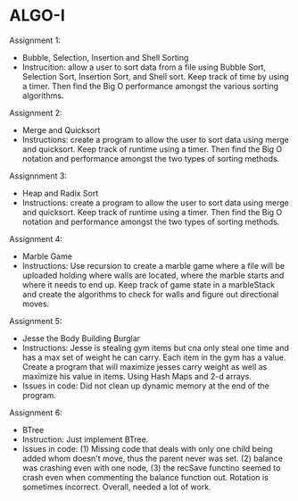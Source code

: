 # ALGO-I

Assignment 1: 
  - Bubble, Selection, Insertion and Shell Sorting 
  - Instrucition: allow a user to sort data from a file using Bubble Sort, Selection Sort, Insertion Sort, and Shell sort.
    Keep track of time by using a timer. Then find the Big O performance amongst the various sorting algorithms.

Assignment 2:
- Merge and Quicksort
- Instructions: create a program to allow the user to sort data using merge and quicksort. Keep track of runtime using a timer.
  Then find the Big O notation and performance amongst the two types of sorting methods.

Assignnment 3:
  - Heap and Radix Sort
  - Instructions: create a program to allow the user to sort data using merge and quicksort. Keep track of runtime using a timer.
  Then find the Big O notation and performance amongst the two types of sorting methods.

Assignment 4:
  - Marble Game
  - Instructions: Use recursion to create a marble game where a file will be uploaded holding where walls are located, where the
    marble starts and where it needs to end up. Keep track of game state in a marbleStack and create the algorithms to check for
    walls and figure out directional moves.

Assignment 5:
  - Jesse the Body Building Burglar
  - Instructions: Jesse is stealing gym items but cna only steal one time and has a max set of weight he can carry. Each item in
    the gym has a value. Create a program that will maximize jesses carry weight as well as maximize his value in items.
    Using Hash Maps and 2-d arrays.
  - Issues in code: Did not clean up dynamic memory at the end of the program.

Assignment 6:
  - BTree
  - Instruction: Just implement BTree.
  - Issues in code: (1) Missing code that deals with only one child being added whom doesn't move, thus the parent never was set.
    (2) balance was crashing even with one node, (3) the recSave functino seemed to crash even when commenting the balance function
    out. Rotation is sometimes incorrect. Overall, needed a lot of work.
